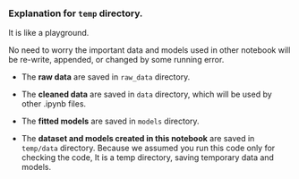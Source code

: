 ### Explanation for `temp` directory.

It is like a playground.

No need to worry the important data and models used in other notebook will be re-write, appended, or changed by some running error.

- The **raw data** are saved in `raw_data` directory.

- The **cleaned data** are saved in `data` directory, which will be used by other .ipynb files.

- The **fitted models** are saved in `models` directory.

- The **dataset and models created in this notebook** are saved in `temp/data` directory. Because we assumed you run this code only for checking the code, It is a temp directory, saving temporary data and models.
